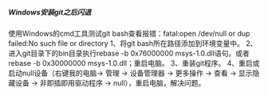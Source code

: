 ##### Windows安装git之后闪退
使用Windows的cmd工具测试git bash查看报错：fatal:open /dev/null or dup failed:No such file or directory
1、将git bash所在路径添加到环境变量中。
2、进入git目录下的bin目录执行rebase -b 0x76000000 msys-1.0.dll语句。或者rebase -b 0x30000000 msys-1.0.dll；重启电脑。
3、重装git程序。
4、重启或启动null设备（右键我的电脑-> 管理 -> 设备管理器 -> 更多操作 -> 查看 -> 显示隐藏设备 -> 非即插即用驱动程序 -> null），重启电脑，解决问题。


